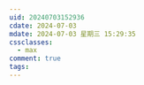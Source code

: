 ```yaml
---
uid: 20240703152936
cdate: 2024-07-03
mdate: 2024-07-03 星期三 15:29:35
cssclasses:
  - max
comment: true
tags:
---
```


